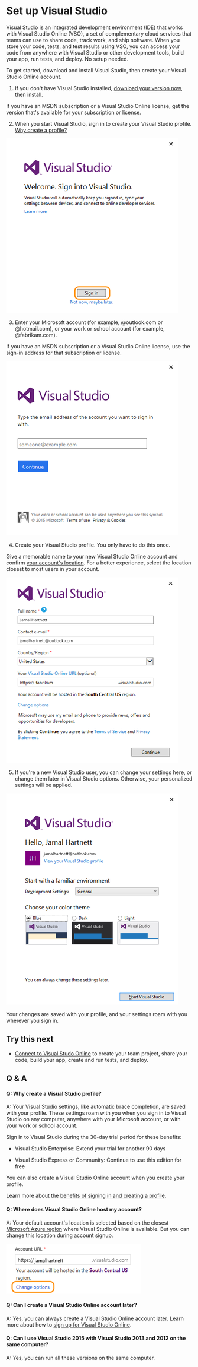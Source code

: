 <properties
	pageTitle="Set up Visual Studio"
  description="Set up Visual Studio"
  services="visual-studio-online"
  documentationCenter = ""
  authors="terryaustin"
  manager="terryaustin"
  editor="terryaustin" /> 


# Set up Visual Studio





Visual Studio is an integrated development environment (IDE) that works with Visual Studio Online (VSO), 
a set of complementary cloud services that teams can use to share code, track work, and ship software. 
When you store your code, tests, and test results using VSO, you can access your code from anywhere 
with Visual Studio or other development tools, build your app, run tests, and deploy. No setup needed.







To get started, download and install Visual Studio, then create your Visual Studio Online account.





1. If you don't have Visual Studio installed, 
[download your version now](https://go.microsoft.com/fwlink/?LinkId=309297&amp;clcid=0x409&amp;slcid=0x409), 
then install.







If you have an MSDN subscription or a Visual Studio Online license, 
get the version that's available for your subscription or license.

2. When you start Visual Studio, sign in to create your Visual Studio profile. [Why create a profile?](set-up-vs.md#why-sign-in)







![Sign in to Visual Studio](./media/set-up-vs/SignInVisualStudio.png)

3. Enter your Microsoft account (for example, @outlook.com or @hotmail.com), 
or your work or school account (for example, @fabrikam.com).







If you have an MSDN subscription or a Visual Studio Online license, 
use the sign-in address for that subscription or license.







![Enter your Microsoft account, or your work or school account](./media/set-up-vs/VSO_SignInAddress.png)

4. Create your Visual Studio profile. You only have to do this once.







Give a memorable name to your new Visual Studio Online account 
and confirm [your account's location](set-up-vs.md#AccountLocation). For a better experience, 
select the location closest to most users in your account.







![Create your profile](./media/set-up-vs/VSO_ProfileAccountDetails.png)

5. If you're a new Visual Studio user, you can change your settings here, 
or change them later in Visual Studio options. Otherwise, your personalized settings will be applied.







![Change settings, if you want](./media/set-up-vs/HelloNewProfile.png)







Your changes are saved with your profile, and your settings roam with you wherever you sign in.



## Try this next



- [Connect to Visual Studo Online](connect-to-visual-studio-online.md) to create your team project,
share your code, build your app, create and run tests, and deploy.



## Q &amp; A



#### Q: Why create a Visual Studio profile?





A:    Your Visual Studio settings, like automatic brace completion, are saved with your 
profile. These settings roam with you when you sign in to Visual Studio on any computer, 
anywhere with your Microsoft account, or with your work or school account.







Sign in to Visual Studio during the 30-day trial period for these benefits:





- Visual Studio Enterprise: Extend your trial for another 90 days

- Visual Studio Express or Community: Continue to use this edition for free





You can also create a Visual Studio Online account when you create your profile.







Learn more about the 
[benefits of signing in and creating a profile](https://msdn.microsoft.com/library/dn457348%28v=vs.140%29.aspx).













#### Q: Where does Visual Studio Online host my account?





A: Your default account's location is selected based on the closest 
[Microsoft Azure region](https://azure.microsoft.com/en-us/regions) 
where Visual Studio Online is available. 
But you can change this location during account signup.







![To change your account's location, click Change options](./media/set-up-vs/VSO_ChangeAcctLocation.png)













#### Q: Can I create a Visual Studio Online account later?





A:    Yes, you can always create a Visual Studio Online account later. 
Learn more about how to [sign up for Visual Studio Online](sign-up-for-visual-studio-online.md).





#### Q: Can I use Visual Studio 2015 with Visual Studio 2013 and 2012 on the same computer?





A:    Yes, you can run all these versions on the same computer.

